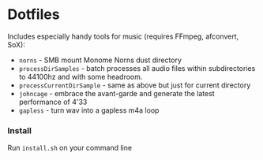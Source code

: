 # Dotfiles

Includes especially handy tools for music (requires FFmpeg, afconvert, SoX):
- `norns` - SMB mount Monome Norns dust directory
- `processDirSamples` - batch processes all audio files within subdirectories to 44100hz and with some headroom.
- `processCurrentDirSample` - same as above but just for current directory
- `johncage` - embrace the avant-garde and generate the latest performance of 4'33
- `gapless` - turn wav into a gapless m4a loop


### Install

Run `install.sh` on your command line
